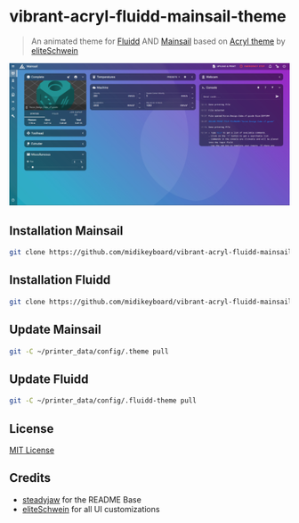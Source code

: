 # vibrant-acryl-fluidd-mainsail-theme
> An animated theme for [Fluidd](https://github.com/fluidd-core/fluidd) AND [Mainsail](https://github.com/mainsail-crew/mainsail) based on [Acryl theme](https://github.com/eliteSchwein/acryl-fluidd-mainsail-theme) by [eliteSchwein](https://github.com/eliteSchwein/acryl-fluidd-mainsail-theme) 

![Screenshot](./screenshot.jpg)

## Installation Mainsail
```bash
git clone https://github.com/midikeyboard/vibrant-acryl-fluidd-mainsail-theme ~/printer_data/config/.theme
```

## Installation Fluidd
```bash
git clone https://github.com/midikeyboard/vibrant-acryl-fluidd-mainsail-theme ~/printer_data/config/.fluidd-theme
```

## Update Mainsail
```bash
git -C ~/printer_data/config/.theme pull
```

## Update Fluidd 
```bash
git -C ~/printer_data/config/.fluidd-theme pull
```

## License
[MIT License](./LICENSE)

## Credits
* [steadyjaw](https://github.com/steadyjaw) for the README Base
* [eliteSchwein](https://github.com/eliteSchwein/acryl-fluidd-mainsail-theme) for all UI customizations
